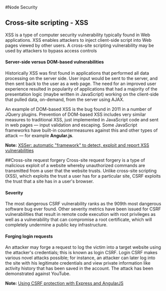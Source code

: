 #Node Security

## Cross-site scripting - XSS

XSS is a type of computer security vulnerability typically found in Web applications.
XSS enables attackers to inject client-side script into Web pages viewed by other users.
A cross-site scripting vulnerability may be used by attackers to bypass access controls

#### Server-side versus DOM-based vulnerabilities
Historically XSS was first found in applications that performed all data processing on the server side. User input would be sent to the server, and then sent back to the user as a web page. The need for an improved user experience resulted in popularity of applications that had a majority of the presentation logic (maybe written in JavaScript) working on the client-side that pulled data, on-demand, from the server using AJAX.

An example of DOM-based XSS is the bug found in 2011 in a number of JQuery plugins. Prevention of DOM-based XSS includes very similar measures to traditional XSS, just implemented in JavaScript code and sent in web pages — input validation and escaping. Some JavaScript frameworks have built-in countermeasures against this and other types of attack — for example **Angular.js**.

**Note:** [XSSer: automatic "framework" to detect, exploit and report XSS vulnerabilities](http://xsser.sf.net/)

##Cross-site request forgery
Cross-site request forgery is a type of malicious exploit of a website whereby unauthorized commands are transmitted from a user that the website trusts. Unlike cross-site scripting (XSS), which exploits the trust a user has for a particular site, CSRF exploits the trust that a site has in a user's browser.

#### Severity
The most dangerous CSRF vulnerability ranks as the 909th most dangerous software bug ever found. Other severity metrics have been issued for CSRF vulnerabilities that result in remote code execution with root privileges as well as a vulnerability that can compromise a root certificate, which will completely undermine a public key infrastructure.

#### Forging login requests
An attacker may forge a request to log the victim into a target website using the attacker's credentials; this is known as login CSRF. Login CSRF makes various novel attacks possible; for instance, an attacker can later log into the site with his legitimate credentials and view private information like activity history that has been saved in the account. The attack has been demonstrated against YouTube.

**Note:** [Using CSRF protection with Express and AngularJS](http://www.mircozeiss.com/using-csrf-with-express-and-angular/)
